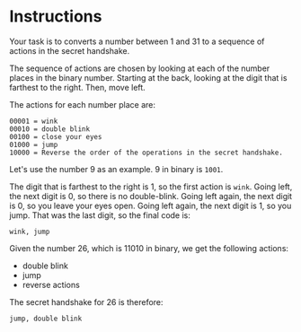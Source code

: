 # Instructions

Your task is to converts a number between 1 and 31 to a sequence of actions in the secret handshake.

The sequence of actions are chosen by looking at each of the number places in the binary number.
Starting at the back, looking at the digit that is farthest to the right.
Then, move left.

The actions for each number place are:

```
00001 = wink
00010 = double blink
00100 = close your eyes
01000 = jump
10000 = Reverse the order of the operations in the secret handshake.
```

Let's use the number 9 as an example.
9 in binary is `1001`.

The digit that is farthest to the right is 1, so the first action is `wink`.
Going left, the next digit is 0, so there is no double-blink.
Going left again, the next digit is 0, so you leave your eyes open.
Going left again, the next digit is 1, so you jump.
That was the last digit, so the final code is:

```
wink, jump
```

Given the number 26, which is 11010 in binary, we get the following actions:
- double blink
- jump
- reverse actions

The secret handshake for 26 is therefore:

```
jump, double blink
```
